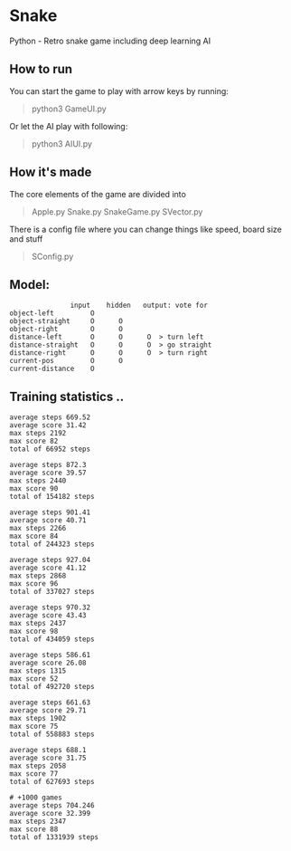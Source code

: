 # Snake
Python - Retro snake game including deep learning AI

## How to run
You can start the game to play with arrow keys by running:
> python3 GameUI.py

Or let the AI play with following:
> python3 AIUI.py

## How it's made
The core elements of the game are divided into
> Apple.py
> Snake.py
> SnakeGame.py
> SVector.py

There is a config file where you can change things like speed, board size and stuff
> SConfig.py

## Model:
```
               input    hidden   output: vote for
object-left         O
object-straight     O      O
object-right        O      O
distance-left       O      O      O  > turn left  
distance-straight   O      O      O  > go straight
distance-right      O      O      O  > turn right
current-pos         O      O
current-distance    O
```

## Training statistics .. 
```
average steps 669.52
average score 31.42
max steps 2192
max score 82
total of 66952 steps

average steps 872.3
average score 39.57
max steps 2440
max score 90
total of 154182 steps

average steps 901.41
average score 40.71
max steps 2266
max score 84
total of 244323 steps

average steps 927.04
average score 41.12
max steps 2868
max score 96
total of 337027 steps

average steps 970.32
average score 43.43
max steps 2437
max score 98
total of 434059 steps

average steps 586.61
average score 26.08
max steps 1315
max score 52
total of 492720 steps

average steps 661.63
average score 29.71
max steps 1902
max score 75
total of 558883 steps

average steps 688.1
average score 31.75
max steps 2058
max score 77
total of 627693 steps

# +1000 games
average steps 704.246
average score 32.399
max steps 2347
max score 88
total of 1331939 steps


